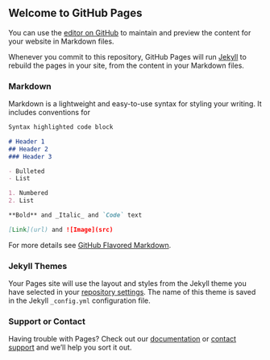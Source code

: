 ## Welcome to GitHub Pages

You can use the [editor on
GitHub](https://github.com/indigobook/text/edit/gh-pages/index.md) to
maintain and preview the content for your website in Markdown files.

Whenever you commit to this repository, GitHub Pages will run
[Jekyll](https://jekyllrb.com/) to rebuild the pages in your site,
from the content in your Markdown files.

### Markdown

Markdown is a lightweight and easy-to-use syntax for styling your
writing. It includes conventions for

```markdown
Syntax highlighted code block

# Header 1
## Header 2
### Header 3

- Bulleted
- List

1. Numbered
2. List

**Bold** and _Italic_ and `Code` text

[Link](url) and ![Image](src)
```

For more details see [GitHub Flavored
Markdown](https://guides.github.com/features/mastering-markdown/).

### Jekyll Themes

Your Pages site will use the layout and styles from the Jekyll theme
you have selected in your [repository
settings](https://github.com/indigobook/text/settings/pages). The name
of this theme is saved in the Jekyll `_config.yml` configuration file.

### Support or Contact

Having trouble with Pages? Check out our
[documentation](https://docs.github.com/categories/github-pages-basics/)
or [contact support](https://support.github.com/contact) and we’ll
help you sort it out.
